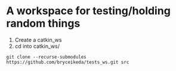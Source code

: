 # A workspace for testing/holding random things

1. Create a catkin_ws
2. cd into catkin_ws/
```
git clone --recurse-submodules https://github.com/bryceikeda/tests_ws.git src
```
